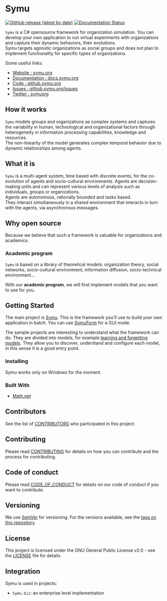 # Symu
[![GitHub release (latest by date)](https://img.shields.io/github/v/release/lmorisse/symu?style=flat-square)](https://github.com/lmorisse/Symu/releases/latest)
[![Documentation Status](https://readthedocs.org/projects/symu/badge/?version=latest)](https://symu.readthedocs.io/en/latest/?badge=latest)

``Symu`` is a C# opensource framework for organization simulation. 
You can develop your own application to run virtual experiments with organizations and capture their dynamic behaviors, their evolutions.<br>
Symu targets agnostic organizations as social groups and does not plan to implement functionality for specific types of organizations.<br>

Some useful links:
* [Website : symu.org](https://symu.org/)
* [Documentation : docs.symu.org](http://docs.symu.org/)
* [Code : github.symu.org](http://github.symu.org/)
* [Issues : github.symu.org/issues](http://github.symu.org/issues/)
* [Twitter : symuorg](https://twitter.com/symuorg)

## How it works

``Symu`` models groups and organizations as complex systems and captures the variability in human, technological and organizational factors through heterogeneity in information processing capabilities, knowledge and resources.<br>
The non-linearity of the model generates complex temporal behavior due to dynamic relationships among agents.

## What it is

``Symu`` is a multi-agent system, time based with discrete events, for the co-evolution of agents and socio-cultural environments.
Agents are decision-making units and can represent various levels of analysis such as individuals, groups or organizations.<br>
Agents are autonomous, rationally bounded and tasks based.<br>
They interact simultaneously in a shared environment that interacts in turn with the agents, via asynchronous messages.

## Why open source

Because we believe that such a framework is valuable for organizations and academics.

### Academic program

``Symu`` is based on a library of theoretical models:
organization theory, social networks, socio-cultural environment, information diffusion, socio-technical environment…

With our **academic program**, we will first implement models that you want to use for you.

## Getting Started
The main project is [Symu](https://github.com/lmorisse/Symu/tree/master/Symu%20source%20code/Symu). This is the framework you'll use to build your own application in batch. You can use [SymuForm](https://github.com/lmorisse/Symu/tree/master/Symu%20source%20code/SymuForm) for a GUI mode.

The sample projects are interesting to understand what the framework can do. They are divided into models, for example [learning and forgetting models](https://github.com/lmorisse/Symu/tree/master/Symu%20examples/SymuLearnAndForget). They allow you to discover, understand and configure each model, in this sense it is a good entry point.

### Installing

Symu works only on Windows for the moment.

### Built With

* [Math.net](https://www.math.net/)

## Contributors

See the list of [CONTRIBUTORS](CONTRIBUTORS.md) who participated in this project.

## Contributing

Please read [CONTRIBUTING](CONTRIBUTING.md) for details on how you can contribute and the process for contributing.

## Code of conduct

Please read [CODE_OF_CONDUCT](CODE_OF_CONDUCT.md) for details on our code of conduct if you want to contribute.

## Versioning

We use [SemVer](http://semver.org/) for versioning. For the versions available, see the [tags on this repository](https://github.com/lmorisse/Symu/releases). 

## License

This project is licensed under the GNU General Public License v2.0 - see the [LICENSE](LICENSE) file for details

## Integration

Symu is used in projects:
- ``Symu.biz``: an enterprise level implementation
